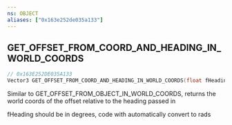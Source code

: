 ```yaml
---
ns: OBJECT
aliases: ["0x163e252de035a133"]
---
```

## GET_OFFSET_FROM_COORD_AND_HEADING_IN_WORLD_COORDS

```c
// 0x163E252DE035A133
Vector3 GET_OFFSET_FROM_COORD_AND_HEADING_IN_WORLD_COORDS(float fHeading, Vector3 vOffset);
```

Similar to GET_OFFSET_FROM_OBJECT_IN_WORLD_COORDS, returns the world coords of the offset relative to the heading passed in

fHeading should be in degrees, code with automatically convert to rads

